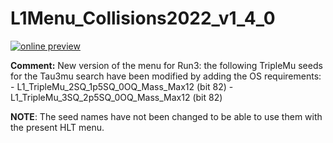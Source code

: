# L1Menu_Collisions2022_v1_4_0

[![online preview](https://img.shields.io/badge/Online%20preview-click%20here-blue)](https://htmlpreview.github.io/?https://github.com/cms-l1-dpg/L1MenuRun3/blob/master/development/L1Menu_Collisions2022_v1_4_0/L1Menu_Collisions2022_v1_4_0.html)

**Comment:** 
New version of the menu for Run3: the following TripleMu seeds for the Tau3mu search have been modified by adding the OS requirements:
    - L1_TripleMu_2SQ_1p5SQ_0OQ_Mass_Max12 (bit 82)
    - L1_TripleMu_3SQ_2p5SQ_0OQ_Mass_Max12 (bit 82)
    
 **NOTE**: The seed names have not been changed to be able to use them with the present HLT menu. 
 
